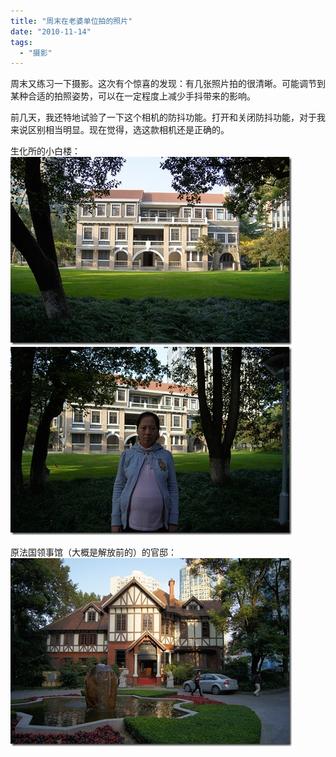 ```yaml
---
title: "周末在老婆单位拍的照片"
date: "2010-11-14"
tags: 
  - "摄影"
---
```


周末又练习一下摄影。这次有个惊喜的发现：有几张照片拍的很清晰。可能调节到某种合适的拍照姿势，可以在一定程度上减少手抖带来的影响。

前几天，我还特地试验了一下这个相机的防抖功能。打开和关闭防抖功能，对于我来说区别相当明显。现在觉得，选这款相机还是正确的。

生化所的小白楼：  
![DSC00150](images/dsc00150_thumb.jpg "DSC00150")  
![DSC00145](images/dsc00145_thumb.jpg "DSC00145")

原法国领事馆（大概是解放前的）的官邸：  
![DSC00165](images/dsc00165_thumb.jpg "DSC00165")
